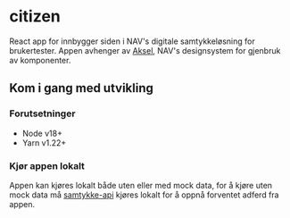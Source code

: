 # citizen
React app for innbygger siden i NAV's digitale samtykkeløsning for brukertester. Appen avhenger av [Aksel](https://aksel.nav.no/), NAV's designsystem for gjenbruk av komponenter.

## Kom i gang med utvikling

### Forutsetninger
- Node v18+
- Yarn v1.22+

### Kjør appen lokalt
Appen kan kjøres lokalt både uten eller med mock data, for å kjøre uten mock data må [samtykke-api](https://github.com/navikt/samtykke-api) kjøres lokalt for å oppnå forventet adferd fra appen.